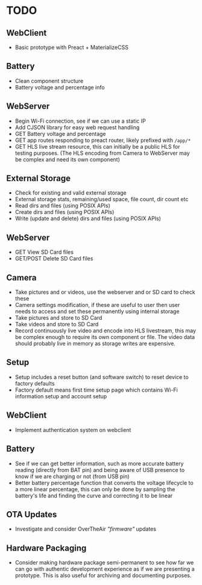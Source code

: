 # TODO

## WebClient
* Basic prototype with Preact + MaterializeCSS

## Battery
* Clean component structure
* Battery voltage and percentage info

## WebServer
* Begin Wi-Fi connection, see if we can use a static IP
* Add CJSON library for easy web request handling
* GET Battery voltage and percentage
* GET app routes responding to preact router, likely prefixed with `/app/*`
* GET HLS live stream resource, this can initially be a public HLS for testing purposes.
  (The HLS encoding from Camera to WebServer may be complex and need its own component)

## External Storage
* Check for existing and valid external storage
* External storage stats, remaining/used space, file count, dir count etc
* Read dirs and files (using POSIX APIs)
* Create dirs and files (using POSIX APIs)
* Write (update and delete) dirs and files (using POSIX APIs) 

## WebServer
* GET View SD Card files
* GET/POST Delete SD Card files

## Camera
* Take pictures and or videos, use the webserver and or SD card to check these
* Camera settings modification, if these are useful to user then user needs to access and set these
  permanently using internal storage
* Take pictures and store to SD Card
* Take videos and store to SD Card
* Record continuously live video and encode into HLS livestream, this may be complex enough to require
  its own component or file. The video data should probably live in memory as storage writes are expensive.

## Setup
* Setup includes a reset button (and software switch) to reset device to factory defaults
* Factory default means first time setup page which contains Wi-Fi information setup
  and account setup

## WebClient
* Implement authentication system on webclient

## Battery
* See if we can get better information, such as more accurate battery reading (directly from BAT pin)
  and being aware of USB presence to know if we are charging or not (from USB pin)
* Better battery percentage function that converts the voltage lifecycle to a more linear percentage,
  this can only be done by sampling the battery's life and finding the curve and correcting it to be 
  linear

## OTA Updates
* Investigate and consider OverTheAir _"firmware"_ updates

## Hardware Packaging
* Consider making hardware package semi-permanent to see how far we can go with authentic development
  experience as if we are presenting a prototype. This is also useful for archiving and documenting purposes.